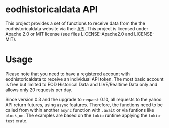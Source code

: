 # eodhistoricaldata API

This project provides a set of functions to receive data from the the
eodhistoricaldata website via their
[API](https://eodhistoricaldata.com/knowledgebase/). This project is licensed
under Apache 2.0 or MIT license (see files LICENSE-Apache2.0 and LICENSE-MIT).

# Usage
Please note that you need to have a registered account with eodhistoricaldata to
receive an individual API token. The most basic account is free but limited to
EOD Historical Data and LIVE/Realtime Data only and allows only 20 requests per day. 

Since version 0.3 and the upgrade to ```reqwest``` 0.10, all requests to the
yahoo API return futures, using ```async``` features. Therefore, the functions
need to be called from within another ```async``` function with ```.await``` or
via funtions like ```block_on```. The examples are based on the ```tokio```
runtime applying the ```tokio-test``` crate.
